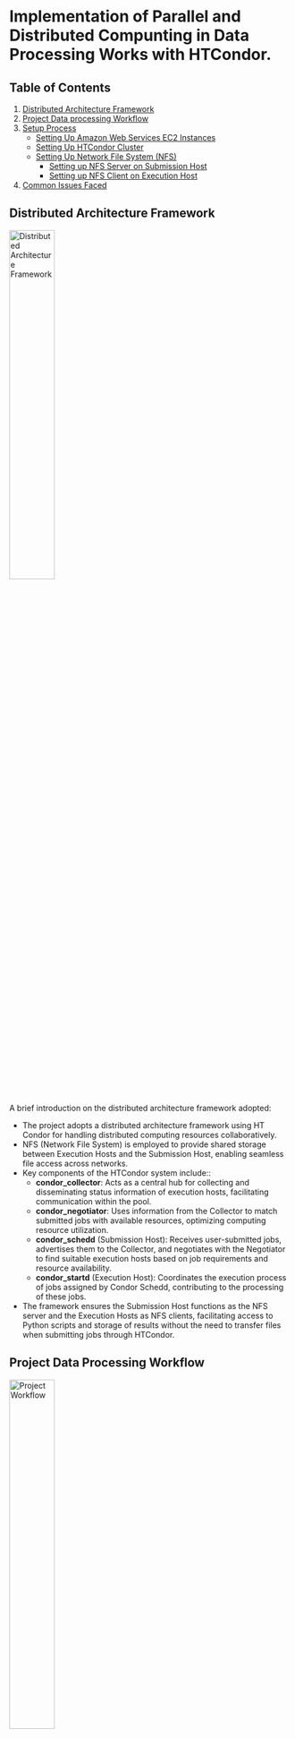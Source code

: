 # Implementation of Parallel and Distributed Compunting in Data Processing Works with HTCondor.
## Table of Contents
1. [Distributed Architecture Framework](#distributed-architecture-framework)
2. [Project Data processing Workflow](#project-data-processing-workflow)
3. [Setup Process](#setup-process)
    - [Setting Up Amazon Web Services EC2 Instances](#setting-up-amazon-web-services-ec2-instances)
    - [Setting Up HTCondor Cluster](#setting-up-htcondor-cluster)
    - [Setting Up Network File System (NFS)](#setting-up-network-file-system-nfs)
        - [Setting up NFS Server on Submission Host](#setting-up-nfs-server-on-submission-host)
        - [Setting up NFS Client on Execution Host](#setting-up-nfs-client-on-execution-host)
4. [Common Issues Faced](#common-issues-faced)
## Distributed Architecture Framework
<div>
    <img src="images/architecture_framework.jpg" width="40%" height="40%" alt="Distributed Architecture Framework">
</div>
A brief introduction on the distributed architecture framework adopted:

- The project adopts a distributed architecture framework using HT Condor for handling distributed computing resources collaboratively.
- NFS (Network File System) is employed to provide shared storage between Execution Hosts and the Submission Host, enabling seamless file access across networks.
- Key components of the HTCondor system include::
    - **condor_collector**: Acts as a central hub for collecting and disseminating status information of execution hosts, facilitating communication within the pool.
    - **condor_negotiator**: Uses information from the Collector to match submitted jobs with available resources, optimizing computing resource utilization.
    - **condor_schedd** (Submission Host): Receives user-submitted jobs, advertises them to the Collector, and negotiates with the Negotiator to find suitable execution hosts based on job requirements and resource availability.
    - **condor_startd** (Execution Host): Coordinates the execution process of jobs assigned by Condor Schedd, contributing to the processing of these jobs.
- The framework ensures the Submission Host functions as the NFS server and the Execution Hosts as NFS clients, facilitating access to Python scripts and storage of results without the need to transfer files when submitting jobs through HTCondor.

## Project Data Processing Workflow
<div>
    <img src="images/project_workflow.jpg" width="40%" height="40%" alt="Project Workflow">
</div>
A brief introduction on the data processing workflow:

- The data processing workflow in this project focuses on Exploratory Data Analysis and developing statistical models to predict Malaysia's total export value.
- It consists of a total of three (3) phases - **Extraction and Loading**, **Data Transformation**, and **Data Analysis and Modelling**.
- The workflow aims to derive valueable insights and create predictive models to support decision-making, with a detailed explanation and sample outputs provided for the data processing in a distributed environment.

## Setup Process
The following sections describe the setup process for replicating this project works.

### Setting Up Amazon Web Services EC2 Instances.
1. Spin up a total of four (4) EC2 Instances with the configurations stated below:
    - Instance 1:
        - Name: *CondorHost*
        - Instance Type: t2.micro
    - Instance 2:
        - Name: *SubmHost*
        - Instance Type: t2.medium
    - Instance 3:
        - Name: *Executor01*
        - Instance Type: t2.medium
    - Instance 4:
        - Name: *Executor02*
        - Instance Type: t2.medium
    
    ***Notes**: All EC2 instances are using   **Amazon Linux 2023 AMI**, and group under the same security group. A new key pair or existing key pair can be used to securely connect to the launched instances.*

2. Configure the inbound rules for the selected security group to allow all traffic to pass within the security pool group.
    - Navigate to the AWS EC2 sidebar, and select the **Security Groups** from the drop down list of **Network & Security**.
    - Select the used seciurity group name and edit the inbound rules.
    - Choose **All traffic** for **Type**, **Custom** for **Source**, and select the security group name in the box next to **Source**.
    - Save the configuration.

### Setting Up HTCondor Cluster
1. Access the EC2 instances and perform updates.
    - Connect to the instances via SSH client.
    - Perform update on all instances using `sudo apt-get update`.

2. Assigning HTCondor roles to each machines. In this  project, *CondorHost* is the **Central Manager** whereas *SubmHost* is the **Submission Host**. The remaining two instances - *Executor01* and *Executor02* are the **Execution Hosts**.
    - To assign the **Central Manager**, run the following command line (Reference from this [guide](https://htcondor.readthedocs.io/en/latest/getting-htcondor/admin-quick-start.html#assigning-roles-to-machines)):

        - ```curl -fsSL https://get.htcondor.org|sudo GET_HTCONDOR_PASSWORD="$htcondor_password" /bin/bash -s -- --no-dry-run --central-manager $central_manager_name```
    - To assign the **Submission Host**, run the following command line:

        - ```curl -fsSL https://get.htcondor.org | sudo GET_HTCONDOR_PASSWORD="$htcondor_password" /bin/bash -s -- --no-dry-run --submit $central_manager_name```
    - To assign the **Execution Host**, run the following command line:

        - ```curl -fsSL https://get.htcondor.org | sudo GET_HTCONDOR_PASSWORD="$htcondor_password" /bin/bash -s -- --no-dry-run --execute $central_manager_name```
3. After installing/assigning the roles for each instance, run the following codes to check if the HTCondor is functioning properly:
    - Run
    ```sudo systemctl status condor``` command line to verify the presence of specific components within the CGroup, as per the role of the instance:
        - **condor_collector** and **condor_negotiator** need to be found on **Central Manager**.
        - **condor_schedd** needs to be found on the **Submission Host**.
        - **condor_startd** needs to be found on the **Execution Host**.
    - If any of these components are missing according to the respective roles, run the following commands to restart the HTCondor:
        - ```sudo systemctl enable condor```
        - ```sudo systemctl restart condor```
        - ```sudo systemctl status condor```

    - Run the command ```condor_status``` to verify the detection of all Execution Hosts within the HTCondor cluster. If any Execution Hosts are found missing, check that all instances are configured with the same security group and confirm that they are correctly linked with the correct Central Manager IP address during the roles assigning phase.
        
    *Notes: If the above approach does not rectify the issue with missing components, consider exploring alternative troubleshooting techniques*
    
### Setting Up Network File System (NFS)
NFS is used to allow the system to share the directoris and files with others over a network. In this setup, the Submission Host functions as the NFS Server, while the Execution Hosts act as the Clients.

The setup procedures are as below (Reference from this [guide](https://ubuntu.com/server/docs/service-nfs)):

#### Setting up NFS Server on Submission Host

1. On the **Submission Host**, run the following commands to install the NFS Server on it.
    - ```sudo apt install nfs-kernel-server```
    - ```sudo systemctl start nfs-kernel-server.service```

2. On the **Submission Host**, create two new directories - **results** and **scripts** by running this command `mkdir /results /scripts `.

3. Run this command `nano /etc/exports` to modify the file and add in the following lines at the bottom of the file:

    ```
    /home/ubuntu/scripts *(rw,sync,no_subtree_check)
    /home/ubuntu/results *(rw,sync,no_subtree_check)
    ```
4. Run this command `sudo exportfs -a` to apply the new configuration.

#### Setting up NFS Client on Execution Host

1. On the **Execution Host**, run the following commands to install the NFS Client on it.
    - `sudo apt install nfs-common`
    - `sudo systemctl start nfs-common.service`

2. On the **Execution Host**, create two new directories - **results** and **scripts** by running this command `mkdir /results /scripts `.

3. <a id="mounting"></a> Mount the created directories with the selected directories from the NFS-Server by runnning the following commands:
    - `sudo mount $Submission_Host_IP_Address:/home/ubuntu/results /home/ubuntu/results`

    - `sudo mount $Submission_Host_IP_Address:/home/ubuntu/scripts /home/ubuntu/scripts`

    ***Notes**: Replace $Submission_Host_IP_Address with the actual IP address of your submission host. To verify the NFS setup between the Server and Client, attempt to create a new file within the directories that are mounted.*

## How to Perform the Data Processing Works?
After successfully setup the AWS EC2 instances, HTCondor Cluster and NFS, follow the steps in this section to perform the data processing works.

### Descriptions on the File Directories at Submission Host
In addition to the previous created directories - results and scripts, create another two directories - **output** and **job_submission** on the **Submission Host** by running this command `mkdir /output /job_submission`.

The descriptions of each directory are as below:
- **results**: Stores the data or outputs generated from the executed jobs which include .xlsx files and images.
- **scripts**: Stores the necessary python scripts to be used for data processing works.
- **output**: Stores the error log, output log and other log files generated from submitted jobs. It helps to provide necessary information and insights for debugging and monitor the job execution process.
- **job_submission**: Stores the bash scripts and job submission files.

***Notes**: Execution Hosts only need to mount to the **results** and **scripts** directories.*

### Setting Up the Virtual Environment on Execution Hosts
On the **Submission Host**, perform the following steps:
1. Create a **.py** file in the **scripts** folder (Refer [this](scripts/venv_setup.py)).
2. Create a bash script **.sh** file in the **job_submission** folder (Refer [this](job_submission/venv_setup.sh)).
3. Create a job submission file **.sub** in the **job_submission** folder (Refer [this](job_submission/venv_setup.sub)).
4. Test run it by submitting a job by running this command `condor_submit job_submission/venv_setup.sub`.
5. Check the error logs and output logs in the **output** folder.

### Submitting Jobs to Execute Data Processing Works.
After setting up the virtual environment, perform the following steps to start the data processing works:
1. In the **scripts** folder, create all the required python files as shown [here](scripts/). Within the same folder, create a **.env** to store the environment variables such as:
    - csrf_token 
    - cookies
    - FRED_API

    ***Notes**: Refer to [export.py](scripts/export.py), [import.py](scripts/import.py) and [fred.py](scripts/fred.py) to understand the usage of each environment variables.

2. In the **job_submission** folder, create all the required bash scripts (**.sh**) and job submission files (**sub**) as shown [here](job_submission/).
    - The explanations on the components in the **.sh** file are as below:
        - By taking [export.sh](job_submission/export_data.sh) as an example,
            ```
            #!/bin/bash
            chmod +x venv_setup.sh
            ./venv_setup.sh
            
            cd /home/ubuntu/
            source /home/ubuntu/venv/bin/activate
            
            time python3 /home/ubuntu/scripts/export.py
            deactivate
            ```
        
        - `chmod +x venv_setup.sh` is used to change the **venv_setup.sh** file to be executable.
        - `./venv_setup.sh` is used to run the **venv_setup.sh** file.
        - `source /home/ubuntu/venv/bin/activate` to activate the virtual environment.
        - `time python3 /home/ubuntu/scripts/export.py` is used to record the time taken to execute the **export.py** script.
        - `deactivate` to deactivate from the virtual environment.

    - The explanations on the components in the **.sub** file are as below:
        - **executable**: The file to be executed
        - **output**: To save the outputs generated from the execution of the file to a specific path.
        - **error**: To save the errors generated from the execution of the file to a specific path.
        - **log**: To save the logs generated from the execution of the file to a specific path.
        - **should_transfer_file**: To enable the transfer of files
        - **when_to_transfer_output**: To set when the outputs will be transferred
        - **transfer_input_files**:: To specify other files need to be transferred to the Execution Host.
        - **request_cpus**: To request the number of CPU to execute the job.
        - **request_memory**:To request the amount of memory to execute the job.
        - **request_disk**:To request the amount of disk space to execute the job.
        - **queue**: To wait for available resources.


3. In the **job_submission** folder, create a **.dag** file as shown [here](job_submission/run.dag). The **.dag** file is used as a Workflow Management Engine.
4. Submit the dag file by running this command `condor_submit_dag .dag`. Replace the .dag with your own dag file name.
5. All the results generated will be stored in the **results** folder.

## Common Issues Faced:
### Issue 1: NFS Clients demount from NFS Server when AWS EC2 instances restarted.
When AWS EC2 instances are rebooted, NFS Clients may become disconnected from the NFS Server. An indicator of this problem is the error logs from submitted jobs, stating that specific files are not found from the specified directory.

**Solution**: This issue can be resolved by remounting the directories from NFS Clients to the NFS Server. For more details see [Step 3 in Setting up NFS Client on Execution Host](#mounting).

#### Issue 2: NFS Client could not be started due to masked.
**Solution**: Refer to this two references - [Reference A](https://unix.stackexchange.com/questions/308904/systemd-how-to-unmask-a-service-whose-unit-file-is-empty) and [Reference B](https://www.suse.com/support/kb/doc/?id=000019136).

#### Issue 3: Errno 13
[Errno 13]error means that the program tried to create new file or folder but it was denied due to write permission issues. We need to assign other users with write access permissions

**Solution** : Run `chmod 777` on the directories  or files that you nwanted to change the permissions.

For more info, read this [chmod](https://www.pluralsight.com/blog/it-ops/linux-file-permissions).
